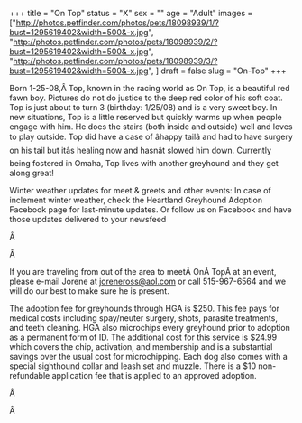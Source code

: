 +++
title = "On Top"
status = "X"
sex = ""
age = "Adult"
images = ["http://photos.petfinder.com/photos/pets/18098939/1/?bust=1295619402&width=500&-x.jpg",
"http://photos.petfinder.com/photos/pets/18098939/2/?bust=1295619402&width=500&-x.jpg",
"http://photos.petfinder.com/photos/pets/18098939/3/?bust=1295619402&width=500&-x.jpg",
]
draft = false
slug = "On-Top"
+++


Born 1-25-08,Â Top, known in the racing world as On Top, is a beautiful red fawn boy.  Pictures do not do justice to the deep red color of his soft coat.  Top is just about to turn 3 (birthday: 1/25/08) and is a very sweet boy.  In new situations, Top is a little reserved but quickly warms up when people engage with him.  He does the stairs (both inside and outside) well and loves to play outside.  Top did have a case of âhappy tailâ and had to have surgery on his tail but itâs healing now and hasnât slowed him down.  Currently being fostered in Omaha, Top lives with another greyhound and they get along great!


Winter weather updates for meet & greets and other events: In case of inclement winter weather, check the Heartland Greyhound Adoption Facebook page for last-minute updates. Or follow us on Facebook and have those updates delivered to your newsfeed

Â 


Â 

If you are traveling from out of the area to meetÂ OnÂ TopÂ at an event, please e-mail Jorene at joreneross@aol.com or call 515-967-6564 and we will do our best to make sure he is present.

The adoption fee for greyhounds through HGA is $250. This fee pays for medical costs including spay/neuter surgery, shots, parasite treatments, and teeth cleaning. HGA also microchips every greyhound prior to adoption as a permanent form of ID. The additional cost for this service is $24.99 which covers the chip, activation, and membership and is a substantial savings over the usual cost for microchipping. Each dog also comes with a special sighthound collar and leash set and muzzle. There is a $10 non-refundable application fee that is applied to an approved adoption.


Â 


Â 

